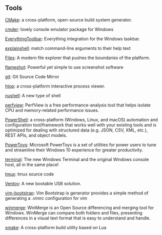 ## Tools
[CMake](https://github.com/Kitware/CMake): a cross-platform, open-source build system generator.

[cmder](https://github.com/cmderdev/cmder): lovely console emulator package for Windows

[EverythingToolbar](https://github.com/stnkl/EverythingToolbar): Everything integration for the Windows taskbar.

[explainshell](https://github.com/idank/explainshell): match command-line arguments to their help text

[Files](https://github.com/files-community/Files): A modern file explorer that pushes the boundaries of the platform.

[flameshot](https://github.com/flameshot-org/flameshot): Powerful yet simple to use screenshot software

[git](https://github.com/git/git): Git Source Code Mirror

[htop](https://github.com/htop-dev/htop): a cross-platform interactive process viewer.

[nushell](https://github.com/nushell/nushell): A new type of shell

[perfview](https://github.com/microsoft/perfview): PerfView is a free performance-analysis tool that helps isolate CPU and memory-related performance issues.

[PowerShell](https://github.com/PowerShell/PowerShell): a cross-platform (Windows, Linux, and macOS) automation and configuration tool/framework that works well with your existing tools and is optimized for dealing with structured data (e.g. JSON, CSV, XML, etc.), REST APIs, and object models.

[PowerToys](https://github.com/microsoft/PowerToys): Microsoft PowerToys is a set of utilities for power users to tune and streamline their Windows 10 experience for greater productivity.

[terminal](https://github.com/microsoft/terminal): The new Windows Terminal and the original Windows console host, all in the same place!

[tmux](https://github.com/tmux/tmux): tmux source code

[Ventoy](https://github.com/ventoy/Ventoy): A new bootable USB solution.

[vim-bootstrap](https://github.com/editor-bootstrap/vim-bootstrap): Vim Bootstrap is generator provides a simple method of generating a .vimrc configuration for vim

[winmerge](https://github.com/WinMerge/winmerge): WinMerge is an Open Source differencing and merging tool for Windows. WinMerge can compare both folders and files, presenting differences in a visual text format that is easy to understand and handle.

[xmake](https://github.com/xmake-io/xmake): A cross-platform build utility based on Lua
